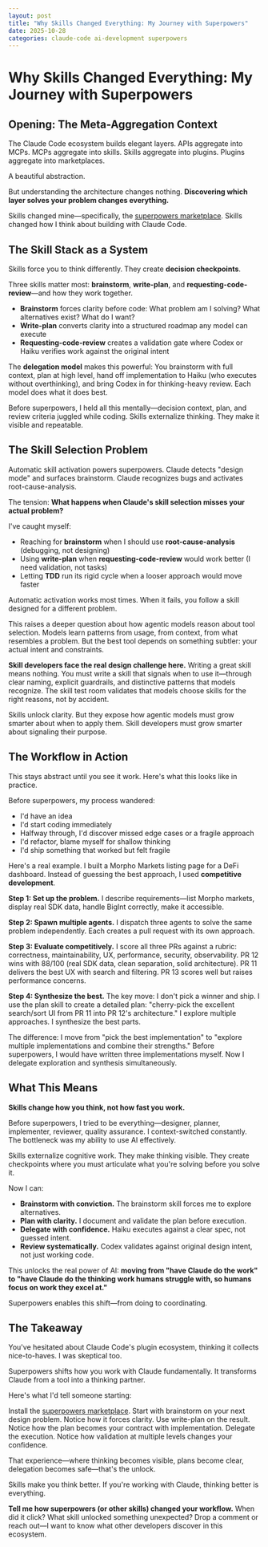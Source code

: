 ```yaml
---
layout: post
title: "Why Skills Changed Everything: My Journey with Superpowers"
date: 2025-10-28
categories: claude-code ai-development superpowers
---
```


# Why Skills Changed Everything: My Journey with Superpowers

## Opening: The Meta-Aggregation Context

The Claude Code ecosystem builds elegant layers. APIs aggregate into MCPs. MCPs aggregate into skills. Skills aggregate into plugins. Plugins aggregate into marketplaces.

A beautiful abstraction.

But understanding the architecture changes nothing. **Discovering which layer solves your problem changes everything.**

Skills changed mine—specifically, the [superpowers marketplace](https://github.com/obra/superpowers-marketplace). Skills changed how I think about building with Claude Code.

## The Skill Stack as a System

Skills force you to think differently. They create **decision checkpoints**.

Three skills matter most: **brainstorm**, **write-plan**, and **requesting-code-review**—and how they work together.

- **Brainstorm** forces clarity before code: What problem am I solving? What alternatives exist? What do I want?
- **Write-plan** converts clarity into a structured roadmap any model can execute
- **Requesting-code-review** creates a validation gate where Codex or Haiku verifies work against the original intent

The **delegation model** makes this powerful: You brainstorm with full context, plan at high level, hand off implementation to Haiku (who executes without overthinking), and bring Codex in for thinking-heavy review. Each model does what it does best.

Before superpowers, I held all this mentally—decision context, plan, and review criteria juggled while coding. Skills externalize thinking. They make it visible and repeatable.

## The Skill Selection Problem

Automatic skill activation powers superpowers. Claude detects "design mode" and surfaces brainstorm. Claude recognizes bugs and activates root-cause-analysis.

The tension: **What happens when Claude's skill selection misses your actual problem?**

I've caught myself:
- Reaching for **brainstorm** when I should use **root-cause-analysis** (debugging, not designing)
- Using **write-plan** when **requesting-code-review** would work better (I need validation, not tasks)
- Letting **TDD** run its rigid cycle when a looser approach would move faster

Automatic activation works most times. When it fails, you follow a skill designed for a different problem.

This raises a deeper question about how agentic models reason about tool selection. Models learn patterns from usage, from context, from what resembles a problem. But the best tool depends on something subtler: your actual intent and constraints.

**Skill developers face the real design challenge here.** Writing a great skill means nothing. You must write a skill that signals when to use it—through clear naming, explicit guardrails, and distinctive patterns that models recognize. The skill test room validates that models choose skills for the right reasons, not by accident.

Skills unlock clarity. But they expose how agentic models must grow smarter about when to apply them. Skill developers must grow smarter about signaling their purpose.

## The Workflow in Action

This stays abstract until you see it work. Here's what this looks like in practice.

Before superpowers, my process wandered:
- I'd have an idea
- I'd start coding immediately
- Halfway through, I'd discover missed edge cases or a fragile approach
- I'd refactor, blame myself for shallow thinking
- I'd ship something that worked but felt fragile

Here's a real example. I built a Morpho Markets listing page for a DeFi dashboard. Instead of guessing the best approach, I used **competitive development**.

**Step 1: Set up the problem.** I describe requirements—list Morpho markets, display real SDK data, handle BigInt correctly, make it accessible.

**Step 2: Spawn multiple agents.** I dispatch three agents to solve the same problem independently. Each creates a pull request with its own approach.

**Step 3: Evaluate competitively.** I score all three PRs against a rubric: correctness, maintainability, UX, performance, security, observability. PR 12 wins with 88/100 (real SDK data, clean separation, solid architecture). PR 11 delivers the best UX with search and filtering. PR 13 scores well but raises performance concerns.

**Step 4: Synthesize the best.** The key move: I don't pick a winner and ship. I use the plan skill to create a detailed plan: "cherry-pick the excellent search/sort UI from PR 11 into PR 12's architecture." I explore multiple approaches. I synthesize the best parts.

The difference: I move from "pick the best implementation" to "explore multiple implementations and combine their strengths." Before superpowers, I would have written three implementations myself. Now I delegate exploration and synthesis simultaneously.

## What This Means

**Skills change how you think, not how fast you work.**

Before superpowers, I tried to be everything—designer, planner, implementer, reviewer, quality assurance. I context-switched constantly. The bottleneck was my ability to use AI effectively.

Skills externalize cognitive work. They make thinking visible. They create checkpoints where you must articulate what you're solving before you solve it.

Now I can:
- **Brainstorm with conviction.** The brainstorm skill forces me to explore alternatives.
- **Plan with clarity.** I document and validate the plan before execution.
- **Delegate with confidence.** Haiku executes against a clear spec, not guessed intent.
- **Review systematically.** Codex validates against original design intent, not just working code.

This unlocks the real power of AI: **moving from "have Claude do the work" to "have Claude do the thinking work humans struggle with, so humans focus on work they excel at."**

Superpowers enables this shift—from doing to coordinating.

## The Takeaway

You've hesitated about Claude Code's plugin ecosystem, thinking it collects nice-to-haves. I was skeptical too.

Superpowers shifts how you work with Claude fundamentally. It transforms Claude from a tool into a thinking partner.

Here's what I'd tell someone starting:

Install the [superpowers marketplace](https://github.com/obra/superpowers-marketplace). Start with brainstorm on your next design problem. Notice how it forces clarity. Use write-plan on the result. Notice how the plan becomes your contract with implementation. Delegate the execution. Notice how validation at multiple levels changes your confidence.

That experience—where thinking becomes visible, plans become clear, delegation becomes safe—that's the unlock.

Skills make you think better. If you're working with Claude, thinking better is everything.

**Tell me how superpowers (or other skills) changed your workflow.** When did it click? What skill unlocked something unexpected? Drop a comment or reach out—I want to know what other developers discover in this ecosystem.
